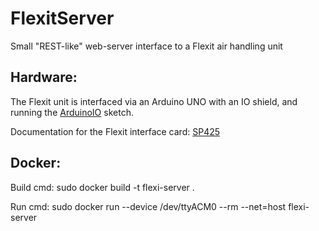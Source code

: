 # FlexitServer

Small "REST-like" web-server interface to a Flexit air handling unit

## Hardware:

The Flexit unit is interfaced via an Arduino UNO with an IO shield,
and running the [ArduinoIO](https://github.com/TrondKjeldas/ArduinoIO.git) sketch.

Documentation for the Flexit interface card: [SP425](http://www.flexit.no/produkter/luftbehandlingsaggregater/Tilbehor-kanalsystem/Tilbehor/SP425-Styringskort-for-sentralstyring-SD/)


## Docker:

Build cmd: sudo docker build -t flexi-server . 

Run cmd: sudo docker run --device /dev/ttyACM0 --rm --net=host flexi-server
